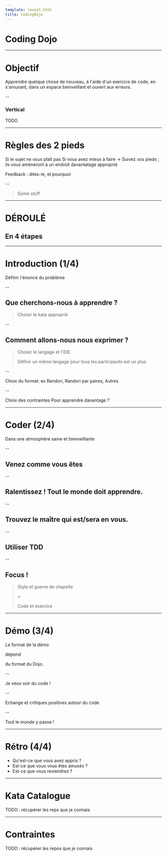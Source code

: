 ```yaml
---
template: reveal.html
title: CodingDojo
---
```


<!-- .slide: data-background="assets/images/dojo.jpg" -->
# Coding Dojo

---

# Objectif

Apprendre quelque chose de nouveau, à l'aide d'un exercice de code, en s'amusant, dans un espace bienveillant et ouvert aux erreurs.

--

### Vertical

TODO

---

# Règles des 2 pieds

Si le sujet ne vous plaît pas
Si vous avez mieux à faire
-> Suivez vos pieds ; ils vous amèneront à un endroit davantatage approprié

Feedback : dites-le, et pourquoi


--

> Some stuff

---

# DÉROULÉ
## En 4 étapes

---

# Introduction (1/4)

Définir l'énoncé du problème

--

## Que cherchons-nous à apprendre ?

> Choisir le kata approprié

--

## Comment allons-nous nous exprimer ?

> Choisir le langage et l'IDE.
> 
> Définir un même langage pour tous les participants est un plus

--

Choix du format: ex Randori, Randori par paires, Autres

--

Choix des contraintes Pour apprendre davantage ?

---

# Coder (2/4)

Dans une atmosphère saine et bienveillante

--

## Venez comme vous êtes

--

## Ralentissez ! Tout le monde doit apprendre.

--

## Trouvez le maître qui est/sera en vous.

--

## Utiliser TDD

--

## Focus !

> Style et guerre de chapelle
>
><
>
> Code et exercice

---

# Démo (3/4)

Le format de la démo

dépend

du format du Dojo.

--

Je veux voir du code !

--

Echange et critiques positives autour du code

--

Tout le monde y passe !

---

# Rétro (4/4)

* Qu'est-ce que vous avez appris ?
* Est-ce que vous vous êtes amusés ?
* Est-ce que vous reviendrez ?

---

# Kata Catalogue

TODO : récupérer les reps que je connais

---

# Contraintes

TODO : récupérer les repos que je connais